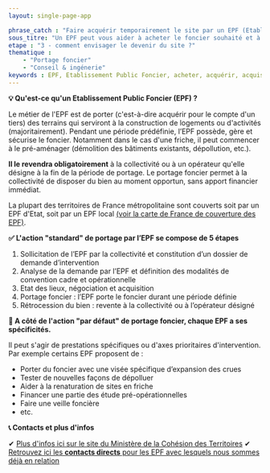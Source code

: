 ```yaml
---
layout: single-page-app

phrase_catch : "Faire acquérir temporairement le site par un EPF (Etablissement Public Foncier)"
sous_titre: "Un EPF peut vous aider à acheter le foncier souhaité et à le réhabiliter."
etape : "3 - comment envisager le devenir du site ?"
thematique :
    - "Portage foncier"
    - "Conseil & ingénerie"
keywords : EPF, Etablissement Public Foncier, acheter, acquérir, acquisition, racheter, achat, rachat
---
```

  
**💡 Qu'est-ce qu'un Etablissement Public Foncier (EPF) ?**

Le métier de l'EPF est de porter (c'est-à-dire acquérir pour le compte d'un tiers) des terrains qui serviront à la construction de logements ou d'activités (majoritairement).
Pendant une période prédéfinie, l’EPF possède, gère et sécurise le foncier. Notamment dans le cas d'une friche, il peut commencer à le pré-aménager (démolition des bâtiments existants, dépollution, etc.). 

**Il le revendra obligatoirement** à la collectivité ou à un opérateur qu'elle désigne à la fin de la période de portage.
Le portage foncier permet à la collectivité de disposer du bien au moment opportun, sans apport financier immédiat.

La plupart des territoires de France métropolitaine sont couverts soit par un EPF d'Etat, soit par un EPF local [(voir la carte de France de couverture des EPF)](https://www.cohesion-territoires.gouv.fr/sites/default/files/styles/paragraphe_image/public/2020-10/AD3%20EPF%20OCTOBRE%202020.jpg?itok=8V9GRf5f).

**✅ L'action "standard" de portage par l’EPF se compose de 5 étapes**

1. Sollicitation de l’EPF par la collectivité et constitution d’un dossier de demande d’intervention
2. Analyse de la demande par l’EPF et définition des modalités de convention cadre et opérationnelle
3. Etat des lieux, négociation et acquisition
4. Portage foncier : l’EPF porte le foncier durant une période définie
5. Rétrocession du bien : revente à la collectivité ou à l’opérateur désigné

**🔎 A côté de l'action "par défaut" de portage foncier, chaque EPF a ses spécificités.**

Il peut s'agir de prestations spécifiques ou d'axes prioritaires d'intervention. Par exemple certains EPF proposent de :

- Porter du foncier avec une visée spécifique d’expansion des crues
- Tester de nouvelles façons de dépolluer
- Aider à la renaturation de sites en friche
- Financer une partie des étude pré-opérationnelles
- Faire une veille foncière
- etc.

**📞 Contacts et plus d'infos**

✔ [Plus d'infos ici sur le site du Ministère de la Cohésion des Territoires](https://www.cohesion-territoires.gouv.fr/les-etablissements-publics-fonciers-epf)
✔ [Retrouvez ici les **contacts directs** pour les EPF avec lesquels nous sommes déjà en relation](epf-contacts.html)


